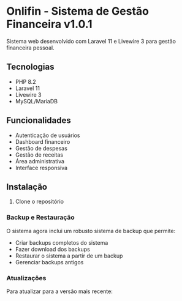 # Onlifin - Sistema de Gestão Financeira v1.0.1

Sistema web desenvolvido com Laravel 11 e Livewire 3 para gestão financeira pessoal.

## Tecnologias

- PHP 8.2
- Laravel 11
- Livewire 3
- MySQL/MariaDB

## Funcionalidades

- Autenticação de usuários
- Dashboard financeiro
- Gestão de despesas
- Gestão de receitas
- Área administrativa
- Interface responsiva

## Instalação

1. Clone o repositório

### Backup e Restauração

O sistema agora inclui um robusto sistema de backup que permite:
- Criar backups completos do sistema
- Fazer download dos backups
- Restaurar o sistema a partir de um backup
- Gerenciar backups antigos

### Atualizações

Para atualizar para a versão mais recente: